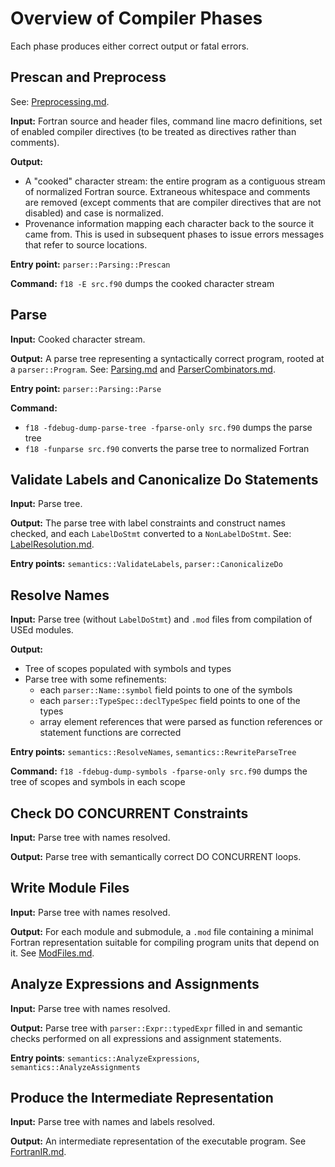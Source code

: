 # Overview of Compiler Phases

Each phase produces either correct output or fatal errors.

## Prescan and Preprocess

See: [Preprocessing.md](Preprocessing.md).

**Input:** Fortran source and header files, command line macro definitions,
  set of enabled compiler directives (to be treated as directives rather than
  comments).

**Output:**
- A "cooked" character stream: the entire program as a contiguous stream of
  normalized Fortran source.
  Extraneous whitespace and comments are removed (except comments that are
  compiler directives that are not disabled) and case is normalized.
- Provenance information mapping each character back to the source it came from.
  This is used in subsequent phases to issue errors messages that refer to source locations.

**Entry point:** `parser::Parsing::Prescan`

**Command:** `f18 -E src.f90` dumps the cooked character stream

## Parse

**Input:** Cooked character stream.

**Output:** A parse tree representing a syntactically correct program,
  rooted at a `parser::Program`.
  See: [Parsing.md](Parsing.md) and [ParserCombinators.md](ParserCombinators.md).

**Entry point:** `parser::Parsing::Parse`

**Command:**
  - `f18 -fdebug-dump-parse-tree -fparse-only src.f90` dumps the parse tree
  - `f18 -funparse src.f90` converts the parse tree to normalized Fortran

## Validate Labels and Canonicalize Do Statements

**Input:** Parse tree.

**Output:** The parse tree with label constraints and construct names checked,
  and each `LabelDoStmt` converted to a `NonLabelDoStmt`.
  See: [LabelResolution.md](LabelResolution.md).

**Entry points:** `semantics::ValidateLabels`, `parser::CanonicalizeDo`

## Resolve Names

**Input:** Parse tree (without `LabelDoStmt`) and `.mod` files from compilation
  of USEd modules.

**Output:**
- Tree of scopes populated with symbols and types
- Parse tree with some refinements:
  - each `parser::Name::symbol` field points to one of the symbols
  - each `parser::TypeSpec::declTypeSpec` field points to one of the types
  - array element references that were parsed as function references or
    statement functions are corrected

**Entry points:** `semantics::ResolveNames`, `semantics::RewriteParseTree`

**Command:** `f18 -fdebug-dump-symbols -fparse-only src.f90` dumps the
  tree of scopes and symbols in each scope

## Check DO CONCURRENT Constraints

**Input:** Parse tree with names resolved.

**Output:** Parse tree with semantically correct DO CONCURRENT loops.

## Write Module Files

**Input:** Parse tree with names resolved.

**Output:** For each module and submodule, a `.mod` file containing a minimal
  Fortran representation suitable for compiling program units that depend on it.
  See [ModFiles.md](ModFiles.md).

## Analyze Expressions and Assignments

**Input:** Parse tree with names resolved.

**Output:** Parse tree with `parser::Expr::typedExpr` filled in and semantic
  checks performed on all expressions and assignment statements.

**Entry points**: `semantics::AnalyzeExpressions`, `semantics::AnalyzeAssignments`

## Produce the Intermediate Representation

**Input:** Parse tree with names and labels resolved.

**Output:** An intermediate representation of the executable program.
  See [FortranIR.md](FortranIR.md).

